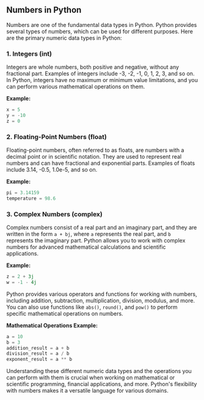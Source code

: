 ## Numbers in Python

Numbers are one of the fundamental data types in Python. Python provides several types of numbers, which can be used for different purposes. Here are the primary numeric data types in Python:

### 1. **Integers (int)**

Integers are whole numbers, both positive and negative, without any fractional part. Examples of integers include -3, -2, -1, 0, 1, 2, 3, and so on. In Python, integers have no maximum or minimum value limitations, and you can perform various mathematical operations on them.

**Example:**
```python
x = 5
y = -10
z = 0
```

### 2. **Floating-Point Numbers (float)**

Floating-point numbers, often referred to as floats, are numbers with a decimal point or in scientific notation. They are used to represent real numbers and can have fractional and exponential parts. Examples of floats include 3.14, -0.5, 1.0e-5, and so on.

**Example:**
```python
pi = 3.14159
temperature = 98.6
```

### 3. **Complex Numbers (complex)**

Complex numbers consist of a real part and an imaginary part, and they are written in the form `a + bj`, where `a` represents the real part, and `b` represents the imaginary part. Python allows you to work with complex numbers for advanced mathematical calculations and scientific applications.

**Example:**
```python
z = 2 + 3j
w = -1 - 4j
```

Python provides various operators and functions for working with numbers, including addition, subtraction, multiplication, division, modulus, and more. You can also use functions like `abs()`, `round()`, and `pow()` to perform specific mathematical operations on numbers.

**Mathematical Operations Example:**
```python
a = 10
b = 3
addition_result = a + b
division_result = a / b
exponent_result = a ** b
```

Understanding these different numeric data types and the operations you can perform with them is crucial when working on mathematical or scientific programming, financial applications, and more. Python's flexibility with numbers makes it a versatile language for various domains.